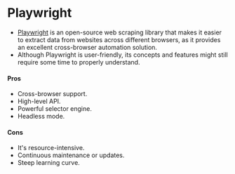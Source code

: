 # Playwright
- [Playwright](https://playwright.dev/docs/library) is an open-source web scraping library that makes it easier to extract data from websites across different browsers, as it provides an excellent cross-browser automation solution.
- Although Playwright is user-friendly, its concepts and features might still require some time to properly understand.

#### Pros
- Cross-browser support.
- High-level API.
- Powerful selector engine.
- Headless mode.

#### Cons
- It's resource-intensive.
- Continuous maintenance or updates.
- Steep learning curve.
